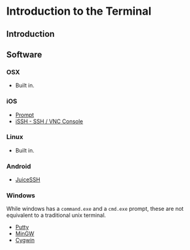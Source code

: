# Introduction to the Terminal

## Introduction


## Software

### OSX

- Built in.

### iOS

- [Prompt][1]
- [iSSH - SSH / VNC Console][2]


### Linux

- Built in.

### Android

- [JuiceSSH][6]

### Windows

While windows has a `command.exe` and a `cmd.exe` prompt, these are not equivalent to a traditional unix terminal.

- [Putty][3]
- [MinGW][4]
- [Cygwin][5]






[1]: https://panic.com/prompt/
[2]: https://itunes.apple.com/us/app/issh-ssh-vnc-console/id287765826?mt=8
[3]: http://www.chiark.greenend.org.uk/~sgtatham/putty/download.mt2l
[4]: http://www.mingw.org/wiki/YS3S
[5]: http://www.cygwinom/
[6]: https://play.google.com/store/apps/details?id=com.sonelli.juicessh&hl=en
